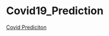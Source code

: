 # Covid19_Prediction

[Covid Prediciton](https://dph.georgia.gov/sites/dph.georgia.gov/files/styles/3_2_2106px_x_1404px/public/2021-04/GettyImages-1210455332.jpg)

